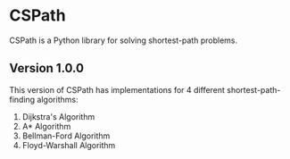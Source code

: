 # CSPath

CSPath is a Python library for solving shortest-path problems.

## Version 1.0.0
This version of CSPath has implementations for 4 different shortest-path-finding algorithms:
  1. Dijkstra's Algorithm
  2. A* Algorithm
  3. Bellman-Ford Algorithm
  4. Floyd-Warshall Algorithm

